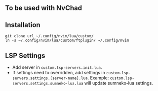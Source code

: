 ## To be used with NvChad
## Installation
```
git clone url ~/.config/nvim/lua/custom/
ln -s ~/.config/nvim/lua/custom/ftplugin/ ~/.config/nvim
```
## LSP Settings
- Add server in `custom.lsp-servers.init.lua`.
- If settings need to overridden, add settings in `custom.lsp-servers.settings.[server-name].lua`.
  Example: `custom.lsp-servers.settings.sumneko-lua.lua` will update sumneko-lua settings.
